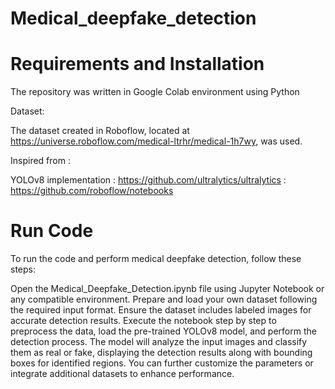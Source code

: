 # Medical_deepfake_detection
# Requirements and Installation
The repository was written in Google Colab environment using Python

Dataset:

The dataset created in Roboflow, located at https://universe.roboflow.com/medical-ltrhr/medical-1h7wy, was used.

Inspired from :

YOLOv8 implementation : https://github.com/ultralytics/ultralytics
                      : https://github.com/roboflow/notebooks

# Run Code
To run the code and perform medical deepfake detection, follow these steps:

Open the Medical_Deepfake_Detection.ipynb file using Jupyter Notebook or any compatible environment.
Prepare and load your own dataset following the required input format. Ensure the dataset includes labeled images for accurate detection results.
Execute the notebook step by step to preprocess the data, load the pre-trained YOLOv8 model, and perform the detection process.
The model will analyze the input images and classify them as real or fake, displaying the detection results along with bounding boxes for identified regions.
You can further customize the parameters or integrate additional datasets to enhance performance.

